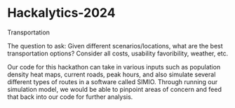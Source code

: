 # Hackalytics-2024
Transportation

The question to ask: Given different scenarios/locations, what are the best transportation options? Consider all costs, usability favoribility, weather, etc.

Our code for this hackathon can take in various inputs such as population density heat maps, current roads, peak hours, and also simulate several different types of routes in a software called SIMIO. Through running our simulation model, we would be able to pinpoint areas of concern and feed that back into our code for further analysis.
 
